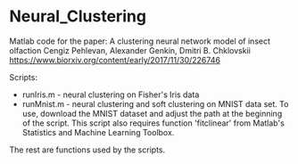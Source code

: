 # Neural_Clustering
Matlab code for the paper:
A clustering neural network model of insect olfaction
Cengiz Pehlevan, Alexander Genkin, Dmitri B. Chklovskii
https://www.biorxiv.org/content/early/2017/11/30/226746

Scripts:
* runIris.m  - neural clustering on Fisher's Iris data
* runMnist.m - neural clustering and soft clustering on MNIST data set. To use, download the MNIST dataset and adjust the path at the beginning of the script. This script also requires function 'fitclinear' from Matlab's Statistics and Machine Learning Toolbox.

The rest are functions used by the scripts.
